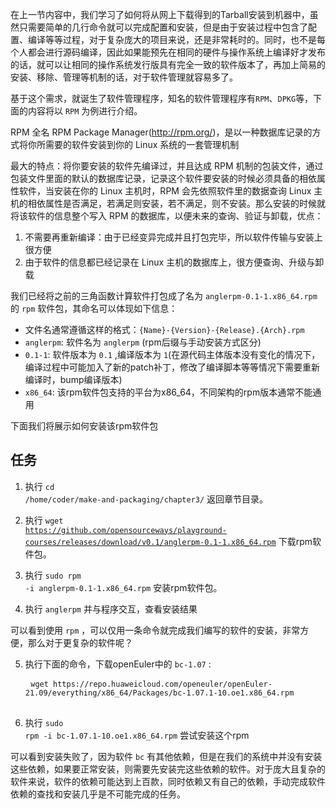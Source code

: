 在上一节内容中，我们学习了如何将从网上下载得到的Tarball安装到机器中，虽然只需要简单的几行命令就可以完成配置和安装，但是由于安装过程中包含了配置、编译等等过程，对于复杂庞大的项目来说，还是非常耗时的。同时，也不是每个人都会进行源码编译，因此如果能预先在相同的硬件与操作系统上编译好才发布的话，就可以让相同的操作系统发行版具有完全一致的软件版本了，再加上简易的安装、移除、管理等机制的话，对于软件管理就容易多了。

基于这个需求，就诞生了软件管理程序，知名的软件管理程序有`RPM`、`DPKG`等，下面的内容将以 `RPM` 为例进行介绍。

RPM 全名 RPM Package Manager(http://rpm.org/)，是以一种数据库记录的方式将你所需要的软件安装到你的 Linux 系统的一套管理机制

最大的特点：将你要安装的软件先编译过，并且达成 RPM 机制的包装文件，通过包装文件里面的默认的数据库记录，记录这个软件要安装的时候必须具备的相依属性软件，当安装在你的 Linux 主机时，RPM 会先依照软件里的数据查询 Linux 主机的相依属性是否满足，若满足则安装，若不满足，则不安装。那么安装的时候就将该软件的信息整个写入 RPM 的数据库，以便未来的查询、验证与卸载，优点：

1. 不需要再重新编译：由于已经变异完成并且打包完毕，所以软件传输与安装上很方便
2. 由于软件的信息都已经记录在 Linux 主机的数据库上，很方便查询、升级与卸载

我们已经将之前的三角函数计算软件打包成了名为 `anglerpm-0.1-1.x86_64.rpm` 的 `rpm` 软件包，其命名可以体现如下信息：

- 文件名通常遵循这样的格式：`{Name}-{Version}-{Release}.{Arch}.rpm`
- `anglerpm`: 软件名为 `anglerpm` (rpm后缀与手动安装方式区分)
- `0.1-1`: 软件版本为 `0.1` ,编译版本为 `1`(在源代码主体版本没有变化的情况下，编译过程中可能加入了新的patch补丁，修改了编译脚本等等情况下需要重新编译时，bump编译版本)
- `x86_64`: 该rpm软件包支持的平台为x86_64，不同架构的rpm版本通常不能通用

下面我们将展示如何安装该rpm软件包

## 任务 

1. 执行 <code exec="cd /home/coder/make-and-packaging/chapter3/">cd /home/coder/make-and-packaging/chapter3/</code> 返回章节目录。

2. 执行 <code exec="wget https://github.com/opensourceways/playground-courses/releases/download/v0.1/anglerpm-0.1-1.x86_64.rpm">wget https://github.com/opensourceways/playground-courses/releases/download/v0.1/anglerpm-0.1-1.x86_64.rpm</code> 下载rpm软件包。

3. 执行 <code exec="sudo rpm -i anglerpm-0.1-1.x86_64.rpm">sudo rpm -i anglerpm-0.1-1.x86_64.rpm</code> 安装rpm软件包。

4. 执行 <code exec="anglerpm">anglerpm</code> 并与程序交互，查看安装结果

可以看到使用 `rpm` ，可以仅用一条命令就完成我们编写的软件的安装，非常方便，那么对于更复杂的软件呢？

5. 执行下面的命令，下载openEuler中的 `bc-1.07` :
    <pre>
    <code exec="wget https://repo.huaweicloud.com/openeuler/openEuler-21.09/everything/x86_64/Packages/bc-1.07.1-10.oe1.x86_64.rpm">wget https://repo.huaweicloud.com/openeuler/openEuler-21.09/everything/x86_64/Packages/bc-1.07.1-10.oe1.x86_64.rpm</code>
    </pre>

6. 执行 <code exec="sudo rpm -i bc-1.07.1-10.oe1.x86_64.rpm">sudo rpm -i bc-1.07.1-10.oe1.x86_64.rpm</code> 尝试安装这个rpm

可以看到安装失败了，因为软件 `bc` 有其他依赖，但是在我们的系统中并没有安装这些依赖，如果要正常安装，则需要先安装完这些依赖的软件。对于庞大且复杂的软件来说，软件的依赖可能达到上百款，同时依赖又有自己的依赖，手动完成软件依赖的查找和安装几乎是不可能完成的任务。